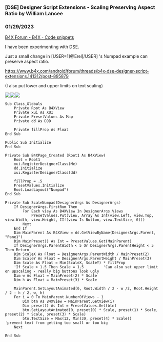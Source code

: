 ### [DSE] Designer Script Extensions - Scaling Preserving Aspect Ratio by William Lancee
### 01/29/2023
[B4X Forum - B4X - Code snippets](https://www.b4x.com/android/forum/threads/145783/)

I have been experimenting with DSE.  
  
Just a small change in [USER=1]@Erel[/USER] 's Numpad example can preserve aspect ratio.  
  
<https://www.b4x.com/android/forum/threads/b4x-dse-designer-script-extensions.141312/post-895879>  
  
(I also put lower and upper limits on text scaling)  
  
  
![](https://www.b4x.com/android/forum/attachments/138657)![](https://www.b4x.com/android/forum/attachments/138658)![](https://www.b4x.com/android/forum/attachments/138659)  
  

```B4X
Sub Class_Globals  
    Private Root As B4XView  
    Private xui As XUI  
    Private PresetValues As Map  
    Private dd As DDD  
     
    Private fillProp As Float  
End Sub  
  
Public Sub Initialize  
End Sub  
  
Private Sub B4XPage_Created (Root1 As B4XView)  
    Root = Root1  
    xui.RegisterDesignerClass(Me)  
    dd.Initialize  
    xui.RegisterDesignerClass(dd)  
  
    fillProp = .5  
    PresetValues.Initialize  
    Root.LoadLayout("Numpad")  
End Sub  
  
Private Sub ScaleNumpad(DesignerArgs As DesignerArgs)  
    If DesignerArgs.FirstRun Then  
        For Each view As B4XView In DesignerArgs.Views  
            PresetValues.Put(view, Array As Int(view.Left, view.Top, view.Width, view.Height, IIf(view Is Button, view.TextSize, 0)))  
        Next  
    End If  
    Dim MainParent As B4XView = dd.GetViewByName(DesignerArgs.Parent, "Pane1")  
    Dim MainPreset() As Int = PresetValues.Get(MainParent)  
    If DesignerArgs.ParentWidth < 5 Or DesignerArgs.ParentHeight < 5 Then Return  
    Dim ScaleX As Float = DesignerArgs.ParentWidth / MainPreset(2)  
    Dim ScaleY As Float = DesignerArgs.ParentHeight / MainPreset(3)  
    Dim Scale As Float = Min(ScaleX, ScaleY) * fillProp  
    'If Scale > 1.5 Then Scale = 1.5         'Can also set upper limit on upscaling - really big buttons look ugly  
    Dim w As Float = MainPreset(2) * Scale  
    Dim h As Float = MainPreset(3) * Scale  
     
    MainParent.SetLayoutAnimated(0, Root.Width / 2 - w /2, Root.Height / 2 - h / 2, w, h)  
    For i = 0 To MainParent.NumberOfViews - 1  
        Dim btn As B4XView = MainParent.GetView(i)  
        Dim preset() As Int = PresetValues.Get(btn)  
        btn.SetLayoutAnimated(0, preset(0) * Scale, preset(1) * Scale, preset(2) * Scale, preset(3) * Scale)  
        btn.TextSize = Max(12, Min(30, preset(4) * Scale))        'prevent text from getting too small or too big  
    Next  
  
End Sub
```